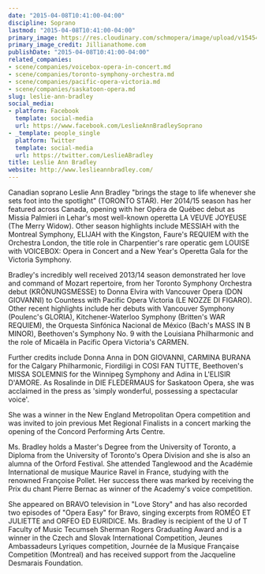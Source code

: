 ```yaml
---
date: "2015-04-08T10:41:00-04:00"
discipline: Soprano
lastmod: "2015-04-08T10:41:00-04:00"
primary_image: https://res.cloudinary.com/schmopera/image/upload/v1545409169/media/webhook-uploads/1428503938693/BRADLEY-PHOTO2HIRES.jpg.jpg
primary_image_credit: Jillianathome.com
publishDate: "2015-04-08T10:41:00-04:00"
related_companies:
- scene/companies/voicebox-opera-in-concert.md
- scene/companies/toronto-symphony-orchestra.md
- scene/companies/pacific-opera-victoria.md
- scene/companies/saskatoon-opera.md
slug: leslie-ann-bradley
social_media:
- platform: Facebook
  template: social-media
  url: https://www.facebook.com/LeslieAnnBradleySoprano
- _template: people_single
  platform: Twitter
  template: social-media
  url: https://twitter.com/LeslieABradley
title: Leslie Ann Bradley
website: http://www.leslieannbradley.com/
---
```


<p>
	Canadian soprano Leslie Ann Bradley "brings the stage to life whenever she sets foot into the spotlight" (TORONTO STAR). Her 2014/15 season has her featured across Canada, opening with her Opéra de Québec debut as Missia Palmieri in Lehar's most well-known operetta LA VEUVE JOYEUSE (The Merry Widow). Other season highlights include MESSIAH with the Montreal Symphony, ELIJAH with the Kingston, Faure's REQUIEM with the Orchestra London, the title role in Charpentier's rare operatic gem LOUISE with VOICEBOX: Opera in Concert and a New Year's Operetta Gala for the Victoria Symphony.
</p>
<p>
	Bradley's incredibly well received 2013/14 season demonstrated her love and command of Mozart repertoire, from her Toronto Symphony Orchestra debut (KRÖNUNGSMESSE) to Donna Elvira with Vancouver Opera (DON GIOVANNI) to Countess with Pacific Opera Victoria (LE NOZZE DI FIGARO). Other recent highlights include her debuts with Vancouver Symphony (Poulenc's GLORIA), Kitchener-Waterloo Symphony (Britten's WAR REQUIEM), the Orquesta Sinfónica Nacional de México (Bach's MASS IN B MINOR), Beethoven's Symphony No. 9 with the Louisiana Philharmonic and the role of Micaëla in Pacific Opera Victoria's CARMEN.
</p>
<p>
	Further credits include Donna Anna in DON GIOVANNI, CARMINA BURANA for the Calgary Philharmonic, Fiordiligi in COSI FAN TUTTE, Beethoven's MISSA SOLEMNIS for the Winnipeg Symphony and Adina in L'ELISIR D'AMORE. As Rosalinde in DIE FLEDERMAUS for Saskatoon Opera, she was acclaimed in the press as 'simply wonderful, possessing a spectacular voice'.
</p>
<p>
	She was a winner in the New England Metropolitan Opera competition and was invited to join previous Met Regional Finalists in a concert marking the opening of the Concord Performing Arts Centre.
</p>
<p>
	Ms. Bradley holds a Master's Degree from the University of Toronto, a Diploma from the University of Toronto's Opera Division and she is also an alumna of the Orford Festival. She attended Tanglewood and the Académie International de musique Maurice Ravel in France, studying with the renowned Françoise Pollet. Her success there was marked by receiving the Prix du chant Pierre Bernac as winner of the Academy's voice competition.
</p>
<p>
	She appeared on BRAVO television in "Love Story" and has also recorded two episodes of "Opera Easy" for Bravo, singing excerpts from ROMÉO ET JULIETTE and ORFEO ED EURIDICE. Ms. Bradley is recipient of the U of T Faculty of Music Tecumseh Sherman Rogers Graduating Award and is a winner in the Czech and Slovak International Competition, Jeunes Ambassadeurs Lyriques competition, Journée de la Musique Française Competition (Montreal) and has received support from the Jacqueline Desmarais Foundation.
</p>
